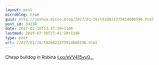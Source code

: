 ```yaml
---
layout: post
microblog: true
guid: http://joshua.micro.blog/2017/01/16/t820822375914606596.html
post_id: 34238
date: 2017-01-16T13:37:59+1100
lastmod: 2019-07-30T17:41:20+1100
type: post
url: /2017/01/16/t820822375914606596.html
---
```

Cheap bulldog in Robina [t.co/eVV415yy0...](https://t.co/eVV415yy0f)
